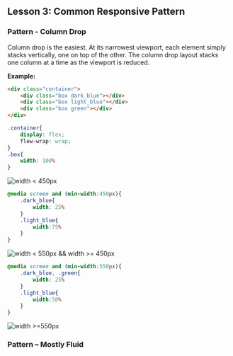 ## Lesson 3: Common Responsive Pattern

### Pattern - Column Drop

Column drop is the easiest. At its narrowest viewport, each element simply stacks vertically, one on top of the other.
The column drop layout stacks one column at a time as the viewport is reduced.

**Example:**
``` html
<div class="container">
	<div class="box dark_blue"></div>
	<div class="box light_blue"></div>
	<div class="box green"></div>
</div>
```

```css
.container{
	display: flex;
	flew-wrap: wrap;
}
.box{
	width: 100%
}

```
![width < 450px](https://i.ibb.co/tq8PBkZ/2020-01-20-18-52-49.png)
```css
@media screen and (min-width:450px){
	.dark_blue{
		width: 25%
	}
	.light_blue{
		width:75%
	}
}
```
![width < 550px && width >= 450px](https://i.ibb.co/qgv2LZw/2020-01-20-18-53-11.png)
```css
@media screen and (min-width:550px){
	.dark_blue, .green{
		width: 25%
	}
	.light_blue{
		width:50%
	}
}
```
![width >=550px](https://i.ibb.co/zZMDbrr/2020-01-20-18-53-35.png)

### Pattern – Mostly Fluid
